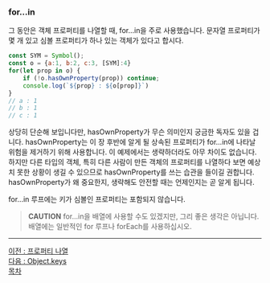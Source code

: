 ### for...in
그 동안은 객체 프로퍼티를 나열할 때, for...in을 주로 사용했습니다. 문자열 프로퍼티가 몇 개 있고 심볼 프로퍼티가 하나 있는 객체가 있다고 합시다.
~~~javascript
const SYM = Symbol();
const o = {a:1, b:2, c:3, [SYM]:4}
for(let prop in o) {
    if (!o.hasOwnProperty(prop)) continue;
    console.log(`${prop} : ${o[prop]}`)
}
// a : 1
// b : 1
// c : 1
~~~
상당히 단순해 보입니다만, hasOwnProperty가 무슨 의미인지 궁금한 독자도 있을 겁니다. hasOwnProperty는 이 장 후반에 알게 될 상속된 프로퍼티가 for...in에 나타날 위험을 제거하기 위해 사용합니다. 이 예제에서는 생략하더라도 아무 차이도 없습니다. 하지만 다른 타입의 객체, 특히 다른 사람이 만든 객체의 프로퍼티를 나열하다 보면 예상치 못한 상황이 생길 수 있으므로 hasOwnProperty를 쓰는 습관을 들이길 권합니다. hasOwnProperty가 왜 중요한지, 생략해도 안전할 때는 언제인지는 곧 알게 됩니다.

for...in 루프에는 키가 심볼인 프로퍼티는 포함되지 않습니다.
> <b>CAUTION</b> for...in을 배열에 사용할 수도 있겠지만, 그리 좋은 생각은 아닙니다. 배열에는 일반적인 for 루프나 forEach를 사용하십시오.

***
[이전 : 프로퍼티 나열](9.1.md) <br/>
[다음 : Object.keys](9.1.2.md) <br/>
[목차](../progressCheck.md)